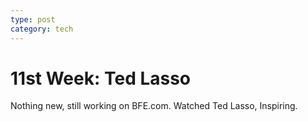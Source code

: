 ```yaml
---
type: post
category: tech
---
```


# 11st Week: Ted Lasso

Nothing new, still working on BFE.com. Watched Ted Lasso, Inspiring.
